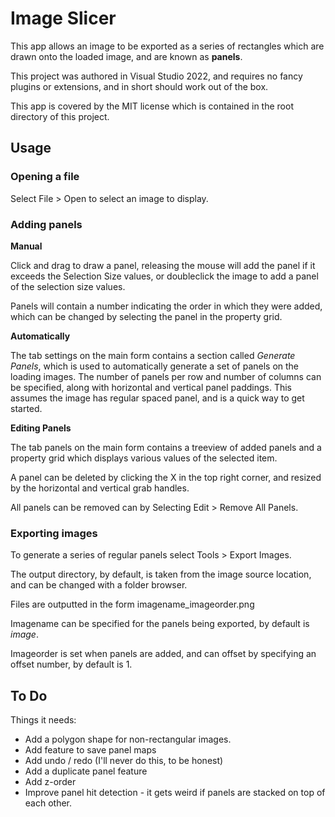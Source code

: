 # Image Slicer

This app allows an image to be exported as a series of rectangles which are drawn onto the loaded image, and are known as **panels**.

This project was authored in Visual Studio 2022, and requires no fancy plugins or extensions, and in short should work out of the box.

This app is covered by the MIT license which is contained in the root directory of this project.

## Usage

### Opening a file

Select File > Open to select an image to display.

### Adding panels

**Manual**

Click and drag to draw a panel, releasing the mouse will add the panel if it exceeds the Selection Size values, or doubleclick the image to add a panel of the selection size values. 

Panels will contain a number indicating the order in which they were added, which can be changed by selecting the panel in the property grid.

**Automatically**

The tab settings on the main form contains a section called *Generate Panels*, which is used to automatically generate a set of panels on the loading images. The number of panels per row and number of columns can be specified, along with horizontal and vertical panel paddings. This assumes the image has regular spaced panel, and is a quick way to get started.

**Editing Panels**

The tab panels on the main form contains a treeview of added panels and a property grid which displays various values of the selected item.

A panel can be deleted by clicking the X in the top right corner, and resized by the horizontal and vertical grab handles.

All panels can be removed can by Selecting Edit > Remove All Panels.

### Exporting images

To generate a series of regular panels select Tools > Export Images.

The output directory, by default, is taken from the image source location, and can be changed with a folder browser.

Files are outputted in the form imagename_imageorder.png

Imagename can be specified for the panels being exported, by default is *image*.

Imageorder is set when panels are added, and can offset by specifying an offset number, by default is 1.

## To Do

Things it needs:

* Add a polygon shape for non-rectangular images.
* Add feature to save panel maps
* Add undo / redo (I'll never do this, to be honest)
* Add a duplicate panel feature
* Add z-order
* Improve panel hit detection - it gets weird if panels are stacked on top of each other.